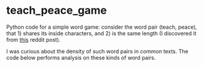 # teach_peace_game
Python code for a simple word game: consider the word pair (teach, peace), that 1) shares its inside characters, and 2) is the same length (I discovered it from [this](https://www.reddit.com/r/DesignPorn/comments/aifptw/teach_peace/) reddit post).

I was curious about the density of such word pairs in common texts. The code below performs analysis on these kinds of word pairs.
